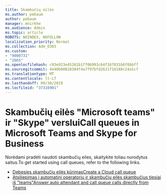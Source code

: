 ```yaml
---
title: Skambučių eilės
ms.author: pebaum
author: pebaum
manager: mnirkhe
ms.audience: Admin
ms.topic: article
ROBOTS: NOINDEX, NOFOLLOW
localization_priority: Normal
ms.collection: Adm_O365
ms.custom:
- "9000731"
- "2665"
ms.openlocfilehash: c93e923e45261b1ff06993c64f167031b6f8bbff
ms.sourcegitcommit: 4448b08828384f4a7f97bfd2621f18188c24a1cf
ms.translationtype: MT
ms.contentlocale: lt-LT
ms.lasthandoff: 09/30/2019
ms.locfileid: "37316901"
---
```

# <a name="call-queues-in-microsoft-teams-and-skype-for-business"></a><span data-ttu-id="8e64c-102">Skambučių eilės "Microsoft teams" ir "Skype" verslui</span><span class="sxs-lookup"><span data-stu-id="8e64c-102">Call queues in Microsoft Teams and Skype for Business</span></span> 

<span data-ttu-id="8e64c-103">Norėdami pradėti naudoti skambučių eiles, skaitykite toliau nurodytus saitus.</span><span class="sxs-lookup"><span data-stu-id="8e64c-103">To get started using call queues, refer to the following links.</span></span>

- [<span data-ttu-id="8e64c-104">Debesies skambučių eilės kūrimas</span><span class="sxs-lookup"><span data-stu-id="8e64c-104">Create a Cloud call queue</span></span>](https://docs.microsoft.com/microsoftteams/create-a-phone-system-call-queue)
- [<span data-ttu-id="8e64c-105">Atsiliepimas į automatinį operatorių ir skambučių eilės skambučius tiesiai iš "teams"</span><span class="sxs-lookup"><span data-stu-id="8e64c-105">Answer auto attendant and call queue calls directly from Teams</span></span>](https://docs.microsoft.com/microsoftteams/answer-auto-attendant-and-call-queue-calls)